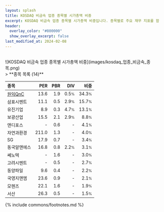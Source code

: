 ```yaml
---
layout: splash
title: KOSDAQ 비금속 업종 종목별 시가총액 비중
excerpt: KOSDAQ 비금속 업종 종목별 시가총액 비중입니다. 종목별로 주요 재무 지표를 함께 표시합니다.
header:
  overlay_color: "#800000"
  show_overlay_excerpt: false
last_modified_at: 2024-02-08
---
```

<br>
![KOSDAQ 비금속 업종 종목별 시가총액 비중](images/kosdaq_업종_비금속_종목.png)
<br>
> **종목 목록 (14)**<a id="list"></a>

| **종목** | **PER** | **PBR** | **DIV** | **비중** |
| :------- | ------: | ------: | ------: | -------: |
| [원익QnC](/074600/) | 13.6 | 1.9 | 0.5<small>%</small> | 34.3<small>%</small> |
| 삼표시멘트 | 11.1 | 0.5 | 2.9<small>%</small> | 15.7<small>%</small> |
| 유진기업 | 8.9 | 0.3 | 4.7<small>%</small> | 13.1<small>%</small> |
| 보광산업 | 15.5 | 2.1 | 2.9<small>%</small> | 8.8<small>%</small> |
| 앤디포스 | - | 0.6 | - | 4.1<small>%</small> |
| 자연과환경 | 211.0 | 1.3 | - | 4.0<small>%</small> |
| SG | 17.9 | 0.7 | - | 3.4<small>%</small> |
| 동국알앤에스 | 16.8 | 0.8 | 2.2<small>%</small> | 3.1<small>%</small> |
| 쎄노텍 | - | 1.6 | - | 3.0<small>%</small> |
| 고려시멘트 | - | 0.5 | - | 2.7<small>%</small> |
| 동양파일 | 9.6 | 0.4 | - | 2.2<small>%</small> |
| 국영지앤엠 | 23.6 | 0.9 | - | 2.1<small>%</small> |
| 모헨즈 | 22.1 | 1.6 | - | 1.9<small>%</small> |
| 서산 | 26.3 | 0.5 | - | 1.5<small>%</small> |

{% include commons/footnotes.md %}